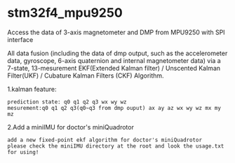 # stm32f4_mpu9250
Access the data of 3-axis magnetometer and DMP from MPU9250 with SPI interface 

All data fusion (including the data of dmp output, such as the accelerometer data,
gyroscope, 6-axis quaternion and internal magnetometer data) via a 7-state, 13-mesurement
EKF(Extended Kalman filter) / Unscented Kalman Filter(UKF) / Cubature Kalman Filters (CKF) Algorithm.

1.kalman feature:

	prediction state: q0 q1 q2 q3 wx wy wz
	mesurement:q0 q1 q2 q3(q0~q3 from dmp ouput) ax ay az wx wy wz mx my mz

2.Add a miniIMU for doctor's miniQuadrotor
	
	add a new fixed-point ekf algorithm for doctor's miniQuadrotor 
	please check the miniIMU directory at the root and look the usage.txt for using!
